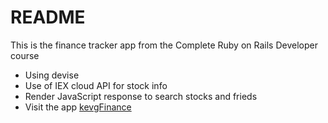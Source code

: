 # README

This is the finance tracker app from the Complete Ruby on Rails Developer course

* Using devise
* Use of IEX cloud API for stock info
* Render JavaScript response to search stocks and frieds
* Visit the app [kevgFinance](https://kevgfinance.herokuapp.com)

